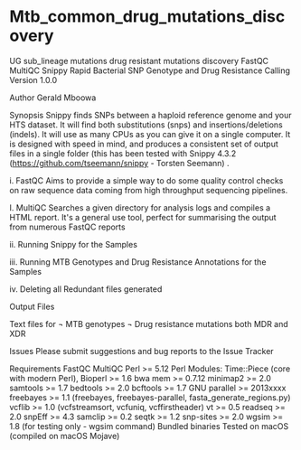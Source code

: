 # Mtb_common_drug_mutations_discovery
UG sub_lineage mutations drug resistant mutations discovery
FastQC MultiQC Snippy Rapid Bacterial SNP Genotype and Drug Resistance Calling Version 1.0.0


Author
Gerald Mboowa

Synopsis
Snippy finds SNPs between a haploid reference genome and your HTS dataset. It will find both substitutions (snps) and insertions/deletions (indels). It will use as many CPUs as you can give it on a single computer. It is designed with speed in mind, and produces a consistent set of output files in a single folder  (this has been tested with Snippy 4.3.2 (https://github.com/tseemann/snippy - Torsten Seemann) . 

i.	FastQC
Aims to provide a simple way to do some quality control checks on raw sequence data coming from high throughput sequencing pipelines.

I.	MultiQC
Searches a given directory for analysis logs and compiles a HTML report. It's a general use tool, perfect for summarising the output from numerous FastQC reports

ii.	Running Snippy for the Samples

iii.	Running MTB Genotypes and Drug Resistance Annotations for the Samples

iv.	Deleting all Redundant files generated


Output Files

Text files for 
¬	MTB genotypes 
¬	Drug resistance mutations both MDR and XDR


Issues
Please submit suggestions and bug reports to the Issue Tracker

Requirements
FastQC
MultiQC
Perl >= 5.12
Perl Modules: Time::Piece (core with modern Perl), Bioperl >= 1.6
bwa mem >= 0.7.12
minimap2 >= 2.0
samtools >= 1.7
bedtools >= 2.0
bcftools >= 1.7
GNU parallel >= 2013xxxx
freebayes >= 1.1 (freebayes, freebayes-parallel, fasta_generate_regions.py)
vcflib >= 1.0 (vcfstreamsort, vcfuniq, vcffirstheader)
vt >= 0.5
readseq >= 2.0
snpEff >= 4.3
samclip >= 0.2
seqtk >= 1.2
snp-sites >= 2.0
wgsim >= 1.8 (for testing only - wgsim command)
Bundled binaries
Tested on macOS (compiled on macOS Mojave) 


